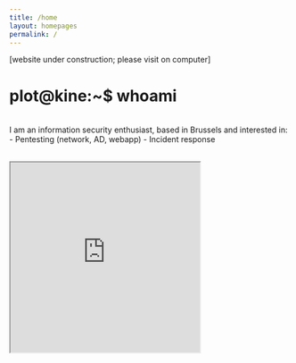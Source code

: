 ```yaml
---
title: /home
layout: homepages
permalink: /
---
```


<!-- <h1>Welcome to my blog!</h1> -->

[website under construction; please visit on computer]

<h1>plot@kine:~$ whoami</h1>

<p><br>I am an information security enthusiast, based in Brussels and interested in:
- Pentesting (network, AD, webapp)
- Incident response</p>

<p><br><iframe src="https://editor.p5js.org/Plotkine/present/kmFef9ExW" width="340px" height="340px" frameBorder="1" title="gameOfLife"></iframe></p>

<!-- <a href="https://github.com/b2a3e8/jekyll-theme-console" target="_blank" rel="noopener noreferrer">website template</a> -->

